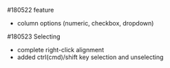#180522
feature
- column options (numeric, checkbox, dropdown)


#180523 Selecting
- complete right-click alignment
- added ctrl(cmd)/shift key selection 
and unselecting